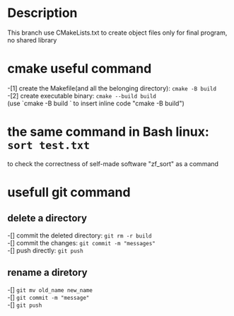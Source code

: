 # Description
This branch use CMakeLists.txt to create object files only for final program, no shared library 

# cmake useful command
-[1] create the Makefile(and all the belonging directory): `cmake -B build`  
-[2] create executable binary: `cmake --build build`  
(use \`cmake -B build \` to insert inline code "cmake -B build")
# the same command in Bash linux: `sort test.txt`
to check the correctness of self-made software "zf_sort" as a command

# usefull git command
## delete a directory
-[] commit the deleted directory: `git rm -r build`  
-[] commit the changes: `git commit -m "messages"`   
-[] push directly: `git push`
## rename a diretory
-[] `git mv old_name new_name`  
-[] `git commit -m "message"`  
-[] `git push`